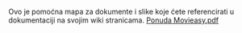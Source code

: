 Ovo je pomoćna mapa za dokumente i slike koje ćete referencirati u dokumentaciji na svojim wiki stranicama. 
[Ponuda Movieasy.pdf](https://github.com/foivz/pi22-thodak-pkordic-avucic/files/8645382/Ponuda.Movieasy.pdf)
